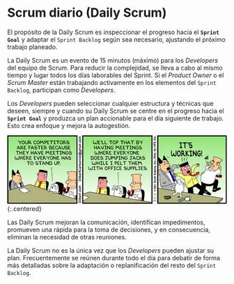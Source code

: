 # Scrum diario (Daily Scrum)

<span class="highlight">El propósito de la <span class="evento">Daily Scrum</span> es inspeccionar el progreso hacia el **`Sprint Goal`** y adaptar el `Sprint Backlog` según sea necesario</span>, ajustando el próximo trabajo planeado.

<span class="highlight">La <span class="evento">Daily Scrum</span> es un evento de 15 minutos (máximo) para los _Developers_</span> del equipo de Scrum. Para reducir la complejidad, se lleva a cabo al mismo tiempo y lugar todos los días laborables del <span class="evento">Sprint</span>. Si el _Product Owner_ o el _Scrum Master_ están trabajando activamente en los elementos del `Sprint Backlog`, participan como _Developers_.

<span class="highlight">Los _Developers_ pueden seleccionar cualquier estructura y técnicas que deseen, siempre y cuando su <span class="evento">Daily Scrum</span> se centre en el progreso hacia el **`Sprint Goal`** y produzca un plan accionable para el día siguiente de trabajo</span>. Esto crea enfoque y mejora la autogestión.

![Daily meme](/imgs/daily-comic.gif){:.centered}

Las <span class="evento">Daily Scrum</span> mejoran la comunicación, <span class="highlight">identifican impedimentos, promueven una rápida para la toma de decisiones</span>, y en consecuencia, eliminan la necesidad de otras reuniones.

La <span class="evento">Daily Scrum</span> no es la única vez que los _Developers_ pueden ajustar su plan. Frecuentemente se reúnen durante todo el día para debatir de forma más detalladas sobre la adaptación o replanificación del resto del `Sprint Backlog`.
